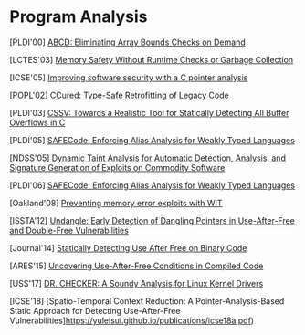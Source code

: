 # Program Analysis

[PLDI'00] [ABCD: Eliminating Array Bounds Checks on
Demand](http://citeseerx.ist.psu.edu/viewdoc/download?doi=10.1.1.33.6386&rep=rep1&type=pdf)

[LCTES'03] [Memory Safety Without Runtime Checks or Garbage
Collection](https://argp.github.io/public/a8f45baeab77e1bf41d30dce444523b3.pdf)

[ICSE'05] [Improving software security with a C pointer
analysis](https://suif.stanford.edu/papers/icse05.pdf)

[POPL'02] [CCured: Type-Safe Retrofitting of Legacy
Code](http://scottmcpeak.com/papers/ccured_popl02.pdf)

[PLDI'03] [CSSV: Towards a Realistic Tool for Statically Detecting All
Buffer Overflows in C](https://dl.acm.org/doi/abs/10.1145/781131.781149)

[PLDI'05] [SAFECode: Enforcing Alias Analysis for Weakly Typed
Languages](https://llvm.org/pubs/2006-05-12-PLDI-SAFECode.pdf)

[NDSS'05] [Dynamic Taint Analysis for Automatic Detection, Analysis, and
Signature Generation of Exploits on Commodity
Software](http://www.valgrind.org/docs/newsome2005.pdf)

[PLDI'06] [SAFECode: Enforcing Alias Analysis for Weakly Typed
Languages](http://llvm.org/pubs/2006-05-12-PLDI-SAFECode.pdf)

[Oakland'08] [Preventing memory error exploits with
WIT](https://www.doc.ic.ac.uk/~cristic/papers/wit-sp-ieee-08.pdf)

[ISSTA'12] [Undangle: Early Detection of Dangling Pointers in Use-After-Free
and Double-Free
Vulnerabilities](https://www.microsoft.com/en-us/research/wp-content/uploads/2016/07/Undangle.pdf)

[Journal'14] [Statically Detecting Use After Free on Binary
Code](http://binsec.gforge.inria.fr/pdf/detection-use-after-free-GREHACK13.pdf)

[ARES'15] [Uncovering Use-After-Free Conditions in Compiled
Code](https://www.cise.ufl.edu/~traynor/papers/uaf15.pdf)

[USS'17] [DR. CHECKER: A Soundy Analysis for Linux Kernel
Drivers](https://www.usenix.org/system/files/conference/usenixsecurity17/sec17-machiry.pdf)

[ICSE'18] [Spatio-Temporal Context Reduction: A Pointer-Analysis-Based
Static Approach for Detecting Use-After-Free Vulnerabilities]https://yuleisui.github.io/publications/icse18a.pdf)
